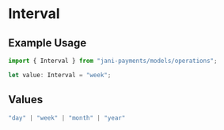# Interval

## Example Usage

```typescript
import { Interval } from "jani-payments/models/operations";

let value: Interval = "week";
```

## Values

```typescript
"day" | "week" | "month" | "year"
```